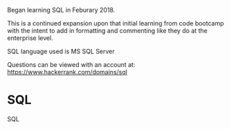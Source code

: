 Began learning SQL in Feburary 2018.

This is a continued expansion upon that initial learning from code bootcamp with the intent to add in formatting and commenting like they do at the enterprise level. 

SQL language used is MS SQL Server

Questions can be viewed with an account at: https://www.hackerrank.com/domains/sql

# SQL
SQL
